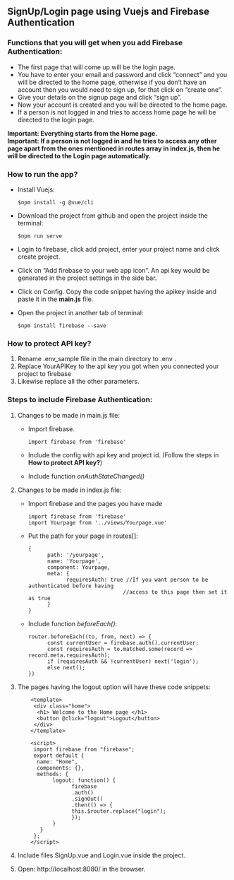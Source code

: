 ## SignUp/Login page using Vuejs and Firebase Authentication

### Functions that you will get when you add Firebase Authentication:

* The first page that will come up will be the login page.
* You have to enter your email and password and click “connect” and you will be directed to the home page, otherwise if you don’t have an account then you would need to sign up, for that click on “create one”.
* Give your details on the signup page and click “sign up”.
* Now your account is created and you will be directed to the home page.
* If a person is not logged in and tries to access home page he will be directed to the login page.

**Important: Everything starts from the Home page.          
Important: If a person is not logged in and he tries to access any other page apart from the ones mentioned in routes array in index.js, then he will be directed to the Login page automatically.**

### How to run the app?

* Install Vuejs: 

      $npm install -g @vue/cli
      
* Download the project from github and open the project inside the terminal:

      $npm run serve
      
* Login to firebase, click add project, enter your project name and click create project.
* Click on “Add firebase to your web app icon”. An api key would be generated in the project settings in the side bar. 
* Click on Config. Copy the code snippet having the apikey inside and paste it in the **main.js** file. 
* Open the project in another tab of terminal:

      $npm install firebase --save

### How to protect API key?
1. Rename .env_sample file in the main directory to .env .
2. Replace YourAPIKey to the api key you got when you connected your project to firebase 
3. Likewise replace all the other parameters.

### Steps to include Firebase Authentication:

1. Changes to be made in main.js file:
      * Import firebase.
      
            import firebase from 'firebase'
            
      * Include the config with api key and project id. (Follow the steps in **How to protect API key?**) 
      * Include function _onAuthStateChanged()_

2. Changes to be made in index.js file:
      * Import firebase and the pages you have made
      
            import firebase from 'firebase'
            import Yourpage from '../views/Yourpage.vue'
            
      * Put the path for your page in routes[]:
      
            {
                  path: '/yourpage',
                  name: 'Yourpage',
                  component: Yourpage,
                  meta: {
                        requiresAuth: true //If you want person to be authenticated before having 
                                          //access to this page then set it as true
                  }
            }

      * Include function _beforeEach()_:
      
            router.beforeEach((to, from, next) => {
                  const currentUser = firebase.auth().currentUser;
                  const requiresAuth = to.matched.some(record => record.meta.requiresAuth);
                  if (requiresAuth && !currentUser) next('login');
                  else next();
            })

3. The pages having the logout option will have these code snippets: 

           <template>  
            <div class="home">  
             <h1> Welcome to the Home page </h1>  
             <button @click="logout">Logout</button>  
            </div>  
           </template>  
   
           <script>  
            import firebase from "firebase";    
            export default {  
             name: "Home",  
             components: {},  
             methods: {  
                  logout: function() {  
                        firebase  
                        .auth()  
                        .signOut()  
                        .then(() => {  
                        this.$router.replace("login");  
                        });  
                  }  
              }  
            };  
           </script>  
 
4. Include files SignUp.vue and Login.vue inside the project.
5. Open:  http://localhost:8080/ in the browser.
